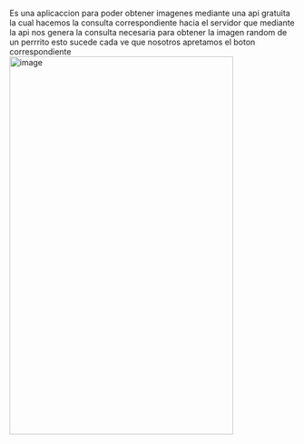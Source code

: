Es una aplicaccion para poder obtener imagenes mediante una api gratuita la cual hacemos la consulta correspondiente hacia el servidor que mediante la api nos genera la consulta necesaria para obtener la imagen random de un perrrito esto sucede cada ve que nosotros apretamos el boton correspondiente
<img width="394" height="666" alt="image" src="https://github.com/user-attachments/assets/3540dfed-5e09-4e52-9fe5-734868b9fff9" />
